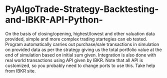 # PyAlgoTrade-Strategy-Backtesting-and-IBKR-API-Python-
On the basis of closing/opening, highest/lowest and other valuation data provided, simple and more complex trading startegies can eb tested.
Program automatically carries out purchase/sale transactions in simulation on provided data as per the strategy giving us the total portfolio value at the end of simulation
based on initial sum given. 
Integration is also done with real world transactions using API given by IBKR.
Note that all API is customized, so you probably need to change ports to use this. Take help from IBKR site.
